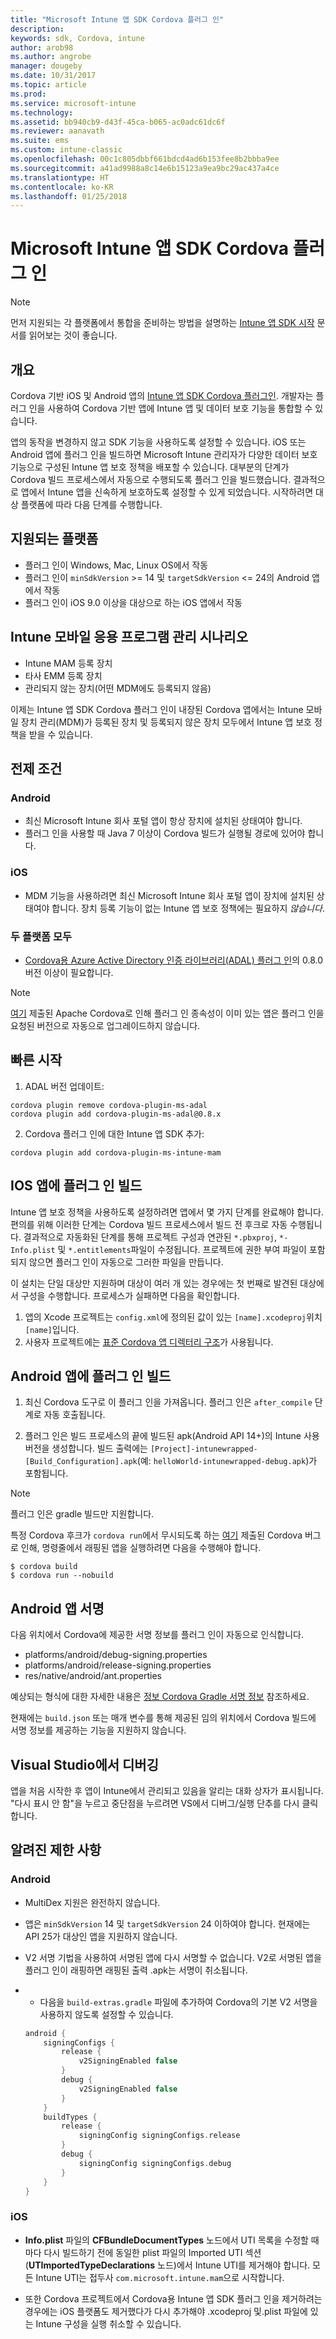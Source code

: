 ```yaml
---
title: "Microsoft Intune 앱 SDK Cordova 플러그 인"
description: 
keywords: sdk, Cordova, intune
author: arob98
ms.author: angrobe
manager: dougeby
ms.date: 10/31/2017
ms.topic: article
ms.prod: 
ms.service: microsoft-intune
ms.technology: 
ms.assetid: bb940cb9-d43f-45ca-b065-ac0adc61dc6f
ms.reviewer: aanavath
ms.suite: ems
ms.custom: intune-classic
ms.openlocfilehash: 00c1c805dbbf661bdcd4ad6b153fee8b2bbba9ee
ms.sourcegitcommit: a41ad9988a8c14e6b15123a9ea9bc29ac437a4ce
ms.translationtype: HT
ms.contentlocale: ko-KR
ms.lasthandoff: 01/25/2018
---
```

# <a name="microsoft-intune-app-sdk-cordova-plugin"></a>Microsoft Intune 앱 SDK Cordova 플러그 인

> [!NOTE]
> 먼저 지원되는 각 플랫폼에서 통합을 준비하는 방법을 설명하는 [Intune 앱 SDK 시작](app-sdk-get-started.md) 문서를 읽어보는 것이 좋습니다.

## <a name="overview"></a>개요

Cordova 기반 iOS 및 Android 앱의 [Intune 앱 SDK Cordova 플러그인](/intune-classic/deploy-use/protect-app-data-using-mobile-app-management-policies-with-microsoft-intune). 개발자는 플러그 인을 사용하여 Cordova 기반 앱에 Intune 앱 및 데이터 보호 기능을 통합할 수 있습니다.

앱의 동작을 변경하지 않고 SDK 기능을 사용하도록 설정할 수 있습니다. iOS 또는 Android 앱에 플러그 인을 빌드하면 Microsoft Intune 관리자가 다양한 데이터 보호 기능으로 구성된 Intune 앱 보호 정책을 배포할 수 있습니다. 대부분의 단계가 Cordova 빌드 프로세스에서 자동으로 수행되도록 플러그 인을 빌드했습니다. 결과적으로 앱에서 Intune 앱을 신속하게 보호하도록 설정할 수 있게 되었습니다. 시작하려면 대상 플랫폼에 따라 다음 단계를 수행합니다.

## <a name="supported-platforms"></a>지원되는 플랫폼

* 플러그 인이 Windows, Mac, Linux OS에서 작동
* 플러그 인이 `minSdkVersion` >= 14 및 `targetSdkVersion` <= 24의 Android 앱에서 작동
* 플러그 인이 iOS 9.0 이상을 대상으로 하는 iOS 앱에서 작동

## <a name="intune-mobile-application-management-scenarios"></a>Intune 모바일 응용 프로그램 관리 시나리오

* Intune MAM 등록 장치
* 타사 EMM 등록 장치
* 관리되지 않는 장치(어떤 MDM에도 등록되지 않음)

이제는 Intune 앱 SDK Cordova 플러그 인이 내장된 Cordova 앱에서는 Intune 모바일 장치 관리(MDM)가 등록된 장치 및 등록되지 않은 장치 모두에서 Intune 앱 보호 정책을 받을 수 있습니다.

## <a name="prerequisites"></a>전제 조건

### <a name="android"></a>Android

* 최신 Microsoft Intune 회사 포털 앱이 항상 장치에 설치된 상태여야 합니다.
* 플러그 인을 사용할 때 Java 7 이상이 Cordova 빌드가 실행될 경로에 있어야 합니다.

### <a name="ios"></a>iOS

* MDM 기능을 사용하려면 최신 Microsoft Intune 회사 포털 앱이 장치에 설치된 상태여야 합니다. 장치 등록 기능이 없는 Intune 앱 보호 정책에는 필요하지 *않습니다*.

### <a name="both-platforms"></a>두 플랫폼 모두

* [Cordova용 Azure Active Directory 인증 라이브러리(ADAL) 플러그 인](https://github.com/AzureAD/azure-activedirectory-library-for-cordova)의 0.8.0 버전 이상이 필요합니다.

> [!NOTE]
> [여기](https://issues.apache.org/jira/browse/CB-6227?jql=text%20~%20%22plugin%20dependency%22) 제출된 Apache Cordova로 인해 플러그 인 종속성이 이미 있는 앱은 플러그 인을 요청된 버전으로 자동으로 업그레이드하지 않습니다.



## <a name="quick-start"></a>빠른 시작

1. ADAL 버전 업데이트:

  ```shell
  cordova plugin remove cordova-plugin-ms-adal
  cordova plugin add cordova-plugin-ms-adal@0.8.x
  ```

2. Cordova 플러그 인에 대한 Intune 앱 SDK 추가:

  ```shell
  cordova plugin add cordova-plugin-ms-intune-mam
  ```

## <a name="build-the-plugin-into-your-ios-app"></a>IOS 앱에 플러그 인 빌드

Intune 앱 보호 정책을 사용하도록 설정하려면 앱에서 몇 가지 단계를 완료해야 합니다. 편의를 위해 이러한 단계는 Cordova 빌드 프로세스에서 빌드 전 후크로 자동 수행됩니다. 결과적으로 자동화된 단계를 통해 프로젝트 구성과 연관된 `*.pbxproj`, `*-Info.plist` 및 `*.entitlements`파일이 수정됩니다. 프로젝트에 권한 부여 파일이 포함되지 않으면 플러그 인이 자동으로 그러한 파일을 만듭니다.

이 설치는 단일 대상만 지원하며 대상이 여러 개 있는 경우에는 첫 번째로 발견된 대상에서 구성을 수행합니다. 프로세스가 실패하면 다음을 확인합니다.

1. 앱의 Xcode 프로젝트는 `config.xml`에 정의된 값이 있는 `[name].xcodeproj`위치`[name]`입니다.
2. 사용자 프로젝트에는 [표준 Cordova 앱 디렉터리 구조](https://cordova.apache.org/docs/en/latest/reference/cordova-cli/index.html#directory-structure)가 사용됩니다.

## <a name="build-the-plugin-into-your-android-app"></a>Android 앱에 플러그 인 빌드

1. 최신 Cordova 도구로 이 플러그 인을 가져옵니다. 플러그 인은 `after_compile` 단계로 자동 호출됩니다.

2. 플러그 인은 빌드 프로세스의 끝에 빌드된 apk(Android API 14+)의 Intune 사용 버전을 생성합니다. 빌드 출력에는 `[Project]-intunewrapped-[Build_Configuration].apk`(예: `helloWorld-intunewrapped-debug.apk`)가 포함됩니다.

> [!NOTE]
> 플러그 인은 gradle 빌드만 지원합니다.

특정 Cordova 후크가 `cordova run`에서 무시되도록 하는 [여기](https://issues.apache.org/jira/browse/CB-9434) 제출된 Cordova 버그로 인해, 명령줄에서 래핑된 앱을 실행하려면 다음을 수행해야 합니다.

```shell
$ cordova build
$ cordova run --nobuild
```

## <a name="sign-your-android-app"></a>Android 앱 서명

다음 위치에서 Cordova에 제공한 서명 정보를 플러그 인이 자동으로 인식합니다.

* platforms/android/debug-signing.properties
* platforms/android/release-signing.properties
* res/native/android/ant.properties

예상되는 형식에 대한 자세한 내용은 [정보 Cordova Gradle 서명 정보](https://cordova.apache.org/docs/en/latest/guide/platforms/android/#using-gradle) 참조하세요.

현재에는 `build.json` 또는 매개 변수를 통해 제공된 임의 위치에서 Cordova 빌드에 서명 정보를 제공하는 기능을 지원하지 않습니다.

## <a name="debugging-from-visual-studio"></a>Visual Studio에서 디버깅

앱을 처음 시작한 후 앱이 Intune에서 관리되고 있음을 알리는 대화 상자가 표시됩니다. "다시 표시 안 함"을 누르고 중단점을 누르려면 VS에서 디버그/실행 단추를 다시 클릭합니다.

## <a name="known-limitations"></a>알려진 제한 사항

### <a name="android"></a>Android

* MultiDex 지원은 완전하지 않습니다.
* 앱은 `minSdkVersion` 14 및 `targetSdkVersion` 24 이하여야 합니다. 현재에는 API 25가 대상인 앱을 지원하지 않습니다.
* V2 서명 기법을 사용하여 서명된 앱에 다시 서명할 수 없습니다. V2로 서명된 앱을 플러그 인이 래핑하면 래핑된 출력 .apk는 서명이 취소됩니다.
*
  * 다음을 `build-extras.gradle` 파일에 추가하여 Cordova의 기본 V2 서명을 사용하지 않도록 설정할 수 있습니다.

  ```gradle
  android {
      signingConfigs {
          release {
              v2SigningEnabled false
          }
          debug {
              v2SigningEnabled false
          }
      }
      buildTypes {
          release {
              signingConfig signingConfigs.release
          }
          debug {
              signingConfig signingConfigs.debug
          }
      }
  }
  ```

### <a name="ios"></a>iOS

* **Info.plist** 파일의 **CFBundleDocumentTypes** 노드에서 UTI 목록을 수정할 때마다 다시 빌드하기 전에 동일한 plist 파일의 Imported UTI 섹션(**UTImportedTypeDeclarations** 노드)에서 Intune UTI를 제거해야 합니다. 모든 Intune UTI는 접두사 `com.microsoft.intune.mam`으로 시작합니다.

* 또한 Cordova 프로젝트에서 Cordova용 Intune 앱 SDK 플러그 인을 제거하려는 경우에는 iOS 플랫폼도 제거했다가 다시 추가해야 .xcodeproj 및.plist 파일에 있는 Intune 구성을 실행 취소할 수 있습니다.
